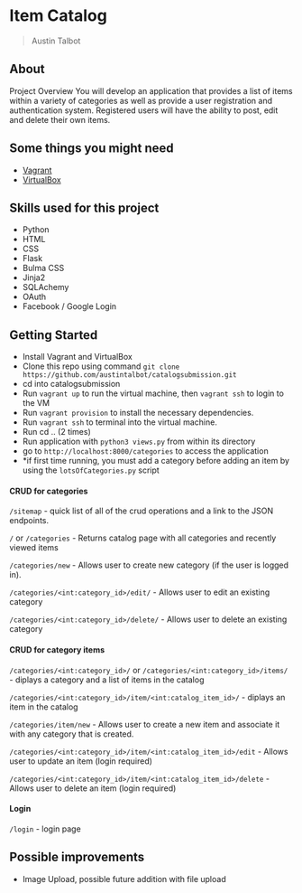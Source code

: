 # Item Catalog

> Austin Talbot

## About

Project Overview
You will develop an application that provides a list of items within a variety of categories as well as provide a user registration and authentication system. Registered users will have the ability to post, edit and delete their own items.

## Some things you might need

- [Vagrant](https://www.vagrantup.com/)
- [VirtualBox](https://www.virtualbox.org/wiki/Downloads)

## Skills used for this project

- Python
- HTML
- CSS
- Flask
- Bulma CSS
- Jinja2
- SQLAchemy
- OAuth
- Facebook / Google Login

## Getting Started

- Install Vagrant and VirtualBox
- Clone this repo using command `git clone https://github.com/austintalbot/catalogsubmission.git`
- cd into catalogsubmission
- Run `vagrant up` to run the virtual machine, then `vagrant ssh` to login to the VM
- Run `vagrant provision` to install the necessary dependencies.
- Run `vagrant ssh` to terminal into the virtual machine.
- Run cd .. (2 times)
- Run application with `python3 views.py` from within its directory
- go to `http://localhost:8000/categories` to access the application
- \*if first time running, you must add a category before adding an item by using the `lotsOfCategories.py` script

#### CRUD for categories

`/sitemap` - quick list of all of the crud operations and a link to the JSON endpoints.

`/` or `/categories` - Returns catalog page with all categories and recently viewed items

`/categories/new` - Allows user to create new category (if the user is logged in).

`/categories/<int:category_id>/edit/` - Allows user to edit an existing category

`/categories/<int:category_id>/delete/` - Allows user to delete an existing category

#### CRUD for category items

`/categories/<int:category_id>/` or `/categories/<int:category_id>/items/` - diplays a category and a list of items in the catalog

`/categories/<int:category_id>/item/<int:catalog_item_id>/` - diplays an item in the catalog

`/categories/item/new` - Allows user to create a new item and associate it with any category that is created.

`/categories/<int:category_id>/item/<int:catalog_item_id>/edit` - Allows user to update an item (login required)

`/categories/<int:category_id>/item/<int:catalog_item_id>/delete` - Allows user to delete an item (login required)

#### Login

`/login` - login page

## Possible improvements

- Image Upload, possible future addition with file upload
